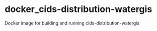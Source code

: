 # docker_cids-distribution-watergis
Docker image for building and running cids-distribution-watergis
